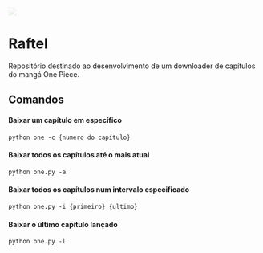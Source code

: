 <img style="opacity: 0.12" src=https://pm1.narvii.com/6194/734f82bdfd2c5e4efeababcb3ef73ccd696bc4bc_hq.jpg>
</img>

<h1>Raftel</h1>
<p>Repositório destinado ao desenvolvimento de um downloader de capítulos do mangá One Piece.</p>

<h2>Comandos</h2>

<h4>Baixar um capítulo em específico</h4>

```shell
python one -c {numero do capítulo} 
```

<h4>Baixar todos os capítulos até o mais atual</h4>

```shell
python one.py -a 
```

<h4>Baixar todos os capítulos num intervalo especificado</h4>

```shell
python one.py -i {primeiro} {ultimo} 
```

<h4>Baixar o último capítulo lançado</h4>

```shell
python one.py -l
```
